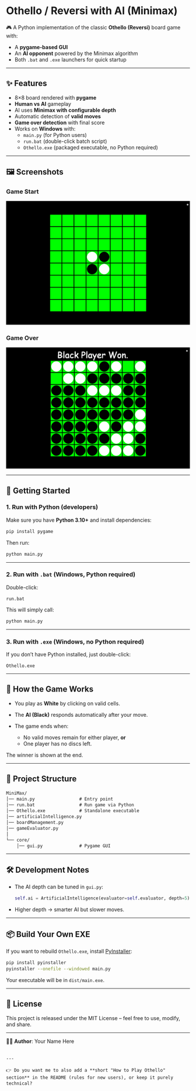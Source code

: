 # Othello / Reversi with AI (Minimax)

🎮 A Python implementation of the classic **Othello (Reversi)** board game with:
- A **pygame-based GUI**
- An **AI opponent** powered by the Minimax algorithm
- Both `.bat` and `.exe` launchers for quick startup

---

## ✨ Features
- 8×8 board rendered with **pygame**
- **Human vs AI** gameplay
- AI uses **Minimax with configurable depth**
- Automatic detection of **valid moves**
- **Game over detection** with final score
- Works on **Windows** with:
  - `main.py` (for Python users)
  - `run.bat` (double-click batch script)
  - `Othello.exe` (packaged executable, no Python required)

---

## 🖼️ Screenshots

### Game Start
![Board Start](images/board_start.png)

### Game Over
![Game Over](images/game_over.png)

---

## 🚀 Getting Started

### 1. Run with Python (developers)
Make sure you have **Python 3.10+** and install dependencies:

```bash
pip install pygame
````

Then run:

```bash
python main.py
```

---

### 2. Run with `.bat` (Windows, Python required)

Double-click:

```
run.bat
```

This will simply call:

```bat
python main.py
```

---

### 3. Run with `.exe` (Windows, no Python required)

If you don’t have Python installed, just double-click:

```
Othello.exe
```

---

## 🧠 How the Game Works

* You play as **White** by clicking on valid cells.
* The **AI (Black)** responds automatically after your move.
* The game ends when:

  * No valid moves remain for either player, **or**
  * One player has no discs left.

The winner is shown at the end.

---

## 📂 Project Structure

```
MiniMax/
│── main.py                 # Entry point
│── run.bat                 # Run game via Python
│── Othello.exe             # Standalone executable
│── artificialIntelligence.py
│── boardManagement.py
│── gameEvaluator.py
│
└── core/
    │── gui.py              # Pygame GUI
```

---

## 🛠️ Development Notes

* The AI depth can be tuned in `gui.py`:

  ```python
  self.ai = ArtificialIntelligence(evaluator=self.evaluator, depth=5)
  ```
* Higher depth → smarter AI but slower moves.

---

## 📦 Build Your Own EXE

If you want to rebuild `Othello.exe`, install [PyInstaller](https://www.pyinstaller.org/):

```bash
pip install pyinstaller
pyinstaller --onefile --windowed main.py
```

Your executable will be in `dist/main.exe`.

---

## 📜 License

This project is released under the MIT License – feel free to use, modify, and share.

---

👨‍💻 **Author**: Your Name Here

```

---

👉 Do you want me to also add a **short "How to Play Othello" section** in the README (rules for new users), or keep it purely technical?
```
